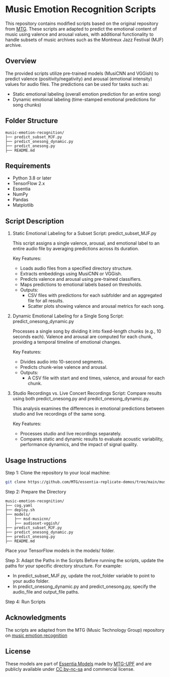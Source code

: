 
# Music Emotion Recognition Scripts

This repository contains modified scripts based on the original repository from [MTG](https://github.com/MTG/essentia-replicate-demos/tree/main/music-arousal-valence). These scripts are adapted to predict the emotional content of music using valence and arousal values, with additional functionality to handle subsets of music archives such as the Montreux Jazz Festival (MJF) archive.

## Overview

The provided scripts utilize pre-trained models (MusiCNN and VGGish) to predict valence (positivity/negativity) and arousal (emotional intensity) values for audio files. The predictions can be used for tasks such as:
- Static emotional labeling (overall emotion prediction for an entire song)
- Dynamic emotional labeling (time-stamped emotional predictions for song chunks)

## Folder Structure

```plaintext
music-emotion-recognition/
├── predict_subset_MJF.py
├── predict_onesong_dynamic.py
├── predict_onesong.py
├── README.md
```

## Requirements
- Python 3.8 or later
- TensorFlow 2.x
- Essentia
- NumPy
- Pandas
- Matplotlib

## Script Description 
1. Static Emotional Labeling for a Subset
   Script: predict_subset_MJF.py

   This script assigns a single valence, arousal, and emotional label to an entire audio file by averaging predictions across its duration.

    Key Features:
   - Loads audio files from a specified directory structure.
   - Extracts embeddings using MusiCNN or VGGish.
   - Predicts valence and arousal using pre-trained classifiers.
   - Maps predictions to emotional labels based on thresholds.
   - Outputs:
     -  CSV files with predictions for each subfolder and an aggregated file for all results.
     -  Scatter plots showing valence and arousal metrics for each song.

2. Dynamic Emotional Labeling for a Single Song
   Script: predict_onesong_dynamic.py

   Processes a single song by dividing it into fixed-length chunks (e.g., 10 seconds each). Valence and arousal are computed for each chunk, providing a temporal timeline of emotional 
   changes.

    Key Features:

   - Divides audio into 10-second segments.
   - Predicts chunk-wise valence and arousal.
   - Outputs:
     - A CSV file with start and end times, valence, and arousal for each chunk.
       
3. Studio Recordings vs. Live Concert Recordings
   Script: Compare results using both predict_onesong.py and predict_onesong_dynamic.py.

   This analysis examines the differences in emotional predictions between studio and live recordings of the same song.

   Key Features:

   - Processes studio and live recordings separately.
   - Compares static and dynamic results to evaluate acoustic variability, performance dynamics, and the impact of signal quality.

## Usage Instructions
Step 1: Clone the repository to your local machine:

```bash
git clone https://github.com/MTG/essentia-replicate-demos/tree/main/music-arousal-valence
```
Step 2: Prepare the Directory
```plaintext
music-emotion-recognition/
├── cog.yaml
├── deploy.sh
├── models/
│   ├── msd-musicnn/
│   ├── audioset-vggish/
├── predict_subset_MJF.py
├── predict_onesong_dynamic.py
├── predict_onesong.py
├── README.md
```
  Place your TensorFlow models in the models/ folder.

Step 3: Adapt the Paths in the Scripts
Before running the scripts, update the paths for your specific directory structure. For example:

- In predict_subset_MJF.py, update the root_folder variable to point to your audio folder.
- In predict_onesong_dynamic.py and predict_onesong.py, specify the audio_file and output_file paths.

Step 4: Run Scripts
## Acknowledgments
The scripts are adapted from the MTG (Music Technology Group) repository on [music emotion recognition](https://github.com/MTG/essentia-replicate-demos)

## License
These models are part of [Essentia Models](https://essentia.upf.edu/models.html) made by [MTG-UPF](https://www.upf.edu/web/mtg/) and are publicly available under [CC by-nc-sa](https://creativecommons.org/licenses/by-nc-sa/4.0/) and commercial license.
